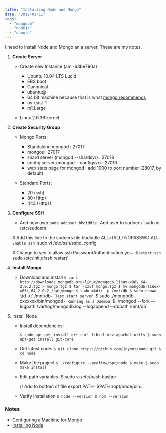 ```yaml
---
title: "Installing Node and Mongo"
date: "2012-01-11"
tags: 
  - "mongodb"
  - "nodejs"
  - "ubuntu"
---
```


I need to install Node and Mongo an a server. These are my notes.

1. **Create Server**
    
    - Create new Instance (ami-63be790a)
        - Ubuntu 10.04 LTS Lucid
        - EBS boot
        - Canonical
        - ubuntu@
        - 64 bit machine because that is what [mongo recommends](http://blog.mongodb.org/post/137788967/32-bit-limitations)
        - us-east-1
        - m1.Large
        
    - Linux 2.6.36 kernel
    
2. **Create Security Group**
    - Mongo Ports:
        - Standalone mongod : 27017
        - mongos : 27017
        - shard server (mongod --shardsvr) : 27018
        - config server (mongod --configsvr) : 27019
        - web stats page for mongod : add 1000 to port number (28017, by default)
    
    - Standard Ports:
        - 20 (ssh)
        - 80 (Http)
        - 443 (Https)
    
3. **Configure SSH**
    
    - Add new user
    `sudo adduser bbdiddle`- Add user to sudoers
    `sudo vi /etc/sudoers
    
    \# Add this line to the sodoers file bbdiddle ALL=(ALL) NOPASSWD:ALL`- Enable ssh
    `sudo vi /etc/ssh/sshd\_config
    
    \# Change to yes to allow ssh PasswordAuthentication yes`- Restart ssh
    `sudo /etc/init.d/ssh restart`
    
4. **Install Mongo**
    - Download and install
    `$ curl http://downloads.mongodb.org/linux/mongodb-linux-x86\_64-2.0.2.tgz > mongo.tgz $ tar -xzvf mongo.tgz $ mv mongodb-linux-x86\_64-2.0.2 /opt/mongo $ sudo mkdir -p /mnt/db $ sudo chown \`id -u\` /mnt/db`- Test start server
    `$ sudo ./mongodb-xxxxxxx/bin/mongod`- Running as a Daemon
    `$ ./mongod --fork --logpath /var/log/mongodb.log --logappend --dbpath /mnt/db`
5. Install Node
    
    - Install dependencies:
        
        `$ sudo apt-get install g++ curl libssl-dev apache2-utils $ sudo apt-get install git-core`
    - Get latest code: `$ git clone https://github.com/joyent/node.git $ cd node`
    - Make the project `$ ./configure --prefix=/opt/node $ make $ sudo make install`
    - Edit path variables `$ sudo vi /etc/bash.bashrc
        
        // Add to bottom of file export PATH=$PATH:/opt/node/bin:.`
    - Verify Installation
    `$ node --version $ npm --version`

### Notes

- [Configuring a Machine for Mongo](http://www.mongodb.org/display/DOCS/Production+Notes)
- [Installing Node](https://github.com/joyent/node/wiki/Installation)
